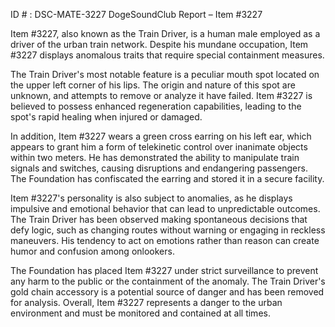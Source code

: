 ID # : DSC-MATE-3227
DogeSoundClub Report – Item #3227

Item #3227, also known as the Train Driver, is a human male employed as a driver of the urban train network. Despite his mundane occupation, Item #3227 displays anomalous traits that require special containment measures.

The Train Driver's most notable feature is a peculiar mouth spot located on the upper left corner of his lips. The origin and nature of this spot are unknown, and attempts to remove or analyze it have failed. Item #3227 is believed to possess enhanced regeneration capabilities, leading to the spot's rapid healing when injured or damaged.

In addition, Item #3227 wears a green cross earring on his left ear, which appears to grant him a form of telekinetic control over inanimate objects within two meters. He has demonstrated the ability to manipulate train signals and switches, causing disruptions and endangering passengers. The Foundation has confiscated the earring and stored it in a secure facility.

Item #3227's personality is also subject to anomalies, as he displays impulsive and emotional behavior that can lead to unpredictable outcomes. The Train Driver has been observed making spontaneous decisions that defy logic, such as changing routes without warning or engaging in reckless maneuvers. His tendency to act on emotions rather than reason can create humor and confusion among onlookers.

The Foundation has placed Item #3227 under strict surveillance to prevent any harm to the public or the containment of the anomaly. The Train Driver's gold chain accessory is a potential source of danger and has been removed for analysis. Overall, Item #3227 represents a danger to the urban environment and must be monitored and contained at all times.